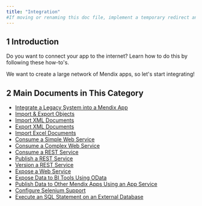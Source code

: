 ```yaml
---
title: "Integration"
#If moving or renaming this doc file, implement a temporary redirect and let the respective team know they should update the URL in the product. See Mapping to Products for more details.
---
```


## 1 Introduction

Do you want to connect your app to the internet? Learn how to do this by following these how-to's.

We want to create a large network of Mendix apps, so let's start integrating!

## 2 Main Documents in This Category

* [Integrate a Legacy System into a Mendix App](integrating-a-legacy-system-into-a-mendix-app)
* [Import & Export Objects](importing-and-exporting-objects)
* [Import XML Documents](importing-xml-documents)
* [Export XML Documents](export-xml-documents)
* [Import Excel Documents](importing-excel-documents)
* [Consume a Simple Web Service](consume-a-simple-web-service)
* [Consume a Complex Web Service](consume-a-complex-web-service)
* [Consume a REST Service](consume-a-rest-service)
* [Publish a REST Service](publish-rest-service)
* [Version a REST Service](version-rest-service)
* [Expose a Web Service](expose-a-web-service)
* [Expose Data to BI Tools Using OData](exposing-data-to-bi-tools-using-odata)
* [Publish Data to Other Mendix Apps Using an App Service](publish-data-to-other-mendix-apps-using-an-app-service)
* [Configure Selenium Support](selenium-support)
* [Execute an SQL Statement on an External Database](execute-an-sql-statement-on-an-external-database)
